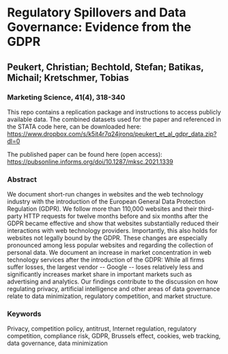 # Regulatory Spillovers and Data Governance: Evidence from the GDPR
## Peukert, Christian; Bechtold, Stefan; Batikas, Michail; Kretschmer, Tobias
### Marketing Science, 41(4), 318-340

This repo contains a replication package and instructions to access publicly available data.
The combined datasets used for the paper and referenced in the STATA code here, can be downloaded here: https://www.dropbox.com/s/k5it4r7q24jronq/peukert_et_al_gdpr_data.zip?dl=0

The published paper can be found here (open access): https://pubsonline.informs.org/doi/10.1287/mksc.2021.1339

### Abstract
We document short-run changes in websites and the web technology industry with the introduction of the European General Data Protection Regulation (GDPR). We follow more than 110,000 websites and their third-party HTTP requests for twelve months before and six months after the GDPR became effective and show that websites substantially reduced their interactions with web technology providers. Importantly, this also holds for websites not legally bound by the GDPR. These changes are especially pronounced among less popular websites and regarding the collection of personal data. We document an increase in market concentration in web technology services after the introduction of the GDPR: While all firms suffer losses, the largest vendor -- Google -- loses relatively less and significantly increases market share in important markets such as advertising and analytics. Our findings contribute to the discussion on how regulating privacy, artificial intelligence and other areas of data governance relate to data minimization, regulatory competition, and market structure.

### Keywords
Privacy, competition policy, antitrust, Internet regulation, regulatory competition, compliance risk, GDPR, Brussels effect, cookies, web tracking, data governance, data minimization


